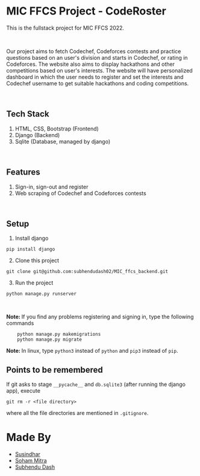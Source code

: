 # MIC FFCS Project - CodeRoster

This is the fullstack project for MIC FFCS 2022.

<br>

Our project aims to fetch Codechef, Codeforces contests and practice questions based on an user's
division and starts in Codechef, or rating in Codeforces. The website also aims to display
hackathons and other competitions based on user's interests. The website will have personalized
dashboard in which the user needs to register and set the interests and Codechef username to get
suitable hackathons and coding competitions.

<br>

## Tech Stack

1. HTML, CSS, Bootstrap (Frontend)
2. Django (Backend)
3. Sqlite (Database, managed by django)

<br>

## Features

1. Sign-in, sign-out and register
2. Web scraping of Codechef and Codeforces contests

<br>

## Setup

1. Install django

```
pip install django
```

2. Clone this project

```
git clone git@github.com:subhendudash02/MIC_ffcs_backend.git
```

3. Run the project

```
python manage.py runserver
```

<br>

<b>Note: </b> If you find any problems registering and signing in, type the following commands

```
    python manage.py makemigrations
    python manage.py migrate
```

<b>Note: </b> In linux, type `python3` instead of `python` and `pip3` instead of `pip`.

## Points to be remembered

 If git asks to stage `__pycache__` and `db.sqlite3` (after running the django app), execute 

```
git rm -r <file directory>
```

where all the file directories are mentioned in `.gitignore`.


# Made By
 - [Susindhar](https://github.com/susindhar21)
 - [Soham Mitra](https://github.com/coderboy53)
 - [Subhendu Dash](https://github.com/subhendudash02)
  